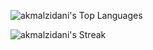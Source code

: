 ![akmalzidani's Top Languages](https://github-readme-stats.vercel.app/api/top-langs/?username=akmalzidani&theme=dracula&layout=compact)

![akmalzidani's Streak](https://github-readme-streak-stats.herokuapp.com/?user=akmalzidani&theme=dracula&hide_border=false)
